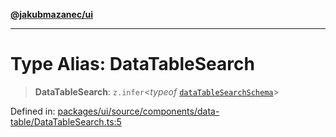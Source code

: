[**@jakubmazanec/ui**](../README.md)

---

# Type Alias: DataTableSearch

> **DataTableSearch**: `z.infer`\<_typeof_
> [`dataTableSearchSchema`](../variables/dataTableSearchSchema.md)\>

Defined in:
[packages/ui/source/components/data-table/DataTableSearch.ts:5](https://github.com/jakubmazanec/tools/blob/4a8f82fa13ce52bb52e412e9ac98b543cce14fc2/packages/ui/source/components/data-table/DataTableSearch.ts#L5)
